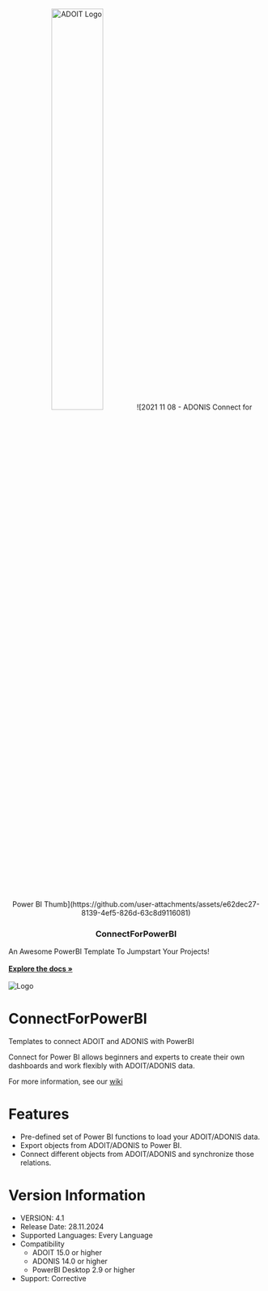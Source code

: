 <br/>
<p align="center">
  <p align="center">
    <img src="https://github.com/BOC-Group/ConnectForPowerBI/assets/28571214/8dd02229-6131-433a-a3c4-1d8e04358d89" alt="ADOIT Logo" width="45%">
    ![2021 11 08 - ADONIS Connect for Power BI Thumb](https://github.com/user-attachments/assets/e62dec27-8139-4ef5-826d-63c8d9116081)

  </p>
  
  <h3 align="center">ConnectForPowerBI</h3>

  <p align="center">

  An Awesome PowerBI Template To Jumpstart Your Projects!
  <br/>
  <br/>
  <a href="https://github.com/BOC-Group/ConnectForPowerBI/wiki/Usage-Example"><strong>Explore the docs »</strong></a>
  <br/>
  <br/>
   <img src="https://img.shields.io/github/license/BOC-Group/ConnectForPowerBI" alt="Logo">
  </p>
  
</p>


# ConnectForPowerBI
Templates to connect ADOIT and ADONIS with PowerBI

Connect for Power BI allows beginners and experts to create their own dashboards and work flexibly with ADOIT/ADONIS data.

For more information, see our [wiki](https://github.com/BOC-Group/ConnectForPowerBI/wiki/Usage-Example)

# Features
* Pre-defined set of Power BI functions to load your ADOIT/ADONIS data.
* Export objects from ADOIT/ADONIS to Power BI.
* Connect different objects from ADOIT/ADONIS and synchronize those relations.

# Version Information
* VERSION: 4.1
* Release Date: 28.11.2024
* Supported Languages: Every Language
* Compatibility
  * ADOIT 15.0 or higher
  * ADONIS 14.0 or higher
  * PowerBI Desktop 2.9 or higher
* Support: Corrective
